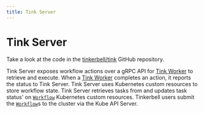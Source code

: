 ```yaml
---
title: Tink Server
---
```


# Tink Server

Take a look at the code in the [tinkerbell/tink] GitHub repository.

Tink Server exposes workflow actions over a gRPC API for [Tink Worker] to retrieve and execute. When a [Tink Worker] completes an action, it reports the status to Tink Server.
Tink Server uses Kubernetes custom resources to store workflow state.
Tink Server retrieves tasks from and updates task status' on [`Workflow`][workflow] Kubernetes custom resources. Tinkerbell users submit the [`Workflow`][workflow]s to the cluster via the Kube API Server.

[tinkerbell/tink]: https://github.com/tinkerbell/tink/tree/main/cmd/tink-server
[tink worker]: tink-worker.md
[workflow]: https://github.com/tinkerbell/tink/blob/main/pkg/apis/core/v1alpha1/workflow_types.go
[template]: https://github.com/tinkerbell/tink/blob/main/pkg/apis/core/v1alpha1/template_types.go
